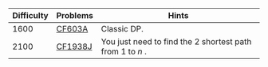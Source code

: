 | Difficulty | Problems | Hints |
| -------- | -------- | -------- |
| 1600 | [CF603A](https://codeforces.com/problemset/problem/603/A) | Classic DP.  |
| 2100 | [CF1938J](https://codeforces.com/problemset/problem/1938/J) | You just need to find the $2$ shortest path from $1$ to $n$ . |